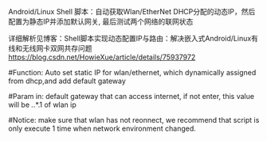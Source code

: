 
Android/Linux Shell 脚本：自动获取Wlan/EtherNet DHCP分配的动态IP，然后配置为静态IP并添加默认网关, 最后测试两个网络的联网状态



详细解析见博客：Shell脚本实现动态配置IP与路由：解决嵌入式Android/Linux有线和无线网卡双网共存问题  https://blog.csdn.net/HowieXue/article/details/75937972 


#Function: Auto set static IP for wlan/ethernet, which dynamically assigned from dhcp,and add default gateway

#Param in: default gateway that can access internet, if not enter, this value will be *.*.*.1 of wlan ip 

#Notice: make sure that wlan has not reonnect, we recommend that script is only execute 1 time when network environment changed.



